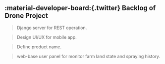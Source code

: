 ## :material-developer-board:{.twitter} Backlog of Drone Project

> Django server for REST operation.

> Design UI/UX for mobile app.

> Define product name. 

> web-base user panel for monitor farm land state and spraying history. 